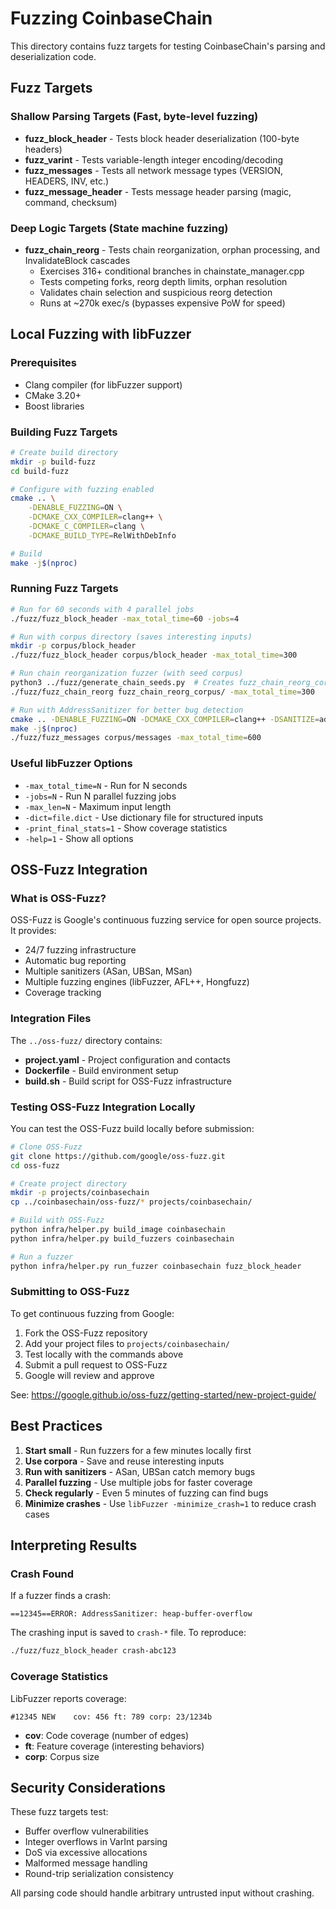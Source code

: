# Fuzzing CoinbaseChain

This directory contains fuzz targets for testing CoinbaseChain's parsing and deserialization code.

## Fuzz Targets

### Shallow Parsing Targets (Fast, byte-level fuzzing)

- **fuzz_block_header** - Tests block header deserialization (100-byte headers)
- **fuzz_varint** - Tests variable-length integer encoding/decoding
- **fuzz_messages** - Tests all network message types (VERSION, HEADERS, INV, etc.)
- **fuzz_message_header** - Tests message header parsing (magic, command, checksum)

### Deep Logic Targets (State machine fuzzing)

- **fuzz_chain_reorg** - Tests chain reorganization, orphan processing, and InvalidateBlock cascades
  - Exercises 316+ conditional branches in chainstate_manager.cpp
  - Tests competing forks, reorg depth limits, orphan resolution
  - Validates chain selection and suspicious reorg detection
  - Runs at ~270k exec/s (bypasses expensive PoW for speed)

## Local Fuzzing with libFuzzer

### Prerequisites

- Clang compiler (for libFuzzer support)
- CMake 3.20+
- Boost libraries

### Building Fuzz Targets

```bash
# Create build directory
mkdir -p build-fuzz
cd build-fuzz

# Configure with fuzzing enabled
cmake .. \
    -DENABLE_FUZZING=ON \
    -DCMAKE_CXX_COMPILER=clang++ \
    -DCMAKE_C_COMPILER=clang \
    -DCMAKE_BUILD_TYPE=RelWithDebInfo

# Build
make -j$(nproc)
```

### Running Fuzz Targets

```bash
# Run for 60 seconds with 4 parallel jobs
./fuzz/fuzz_block_header -max_total_time=60 -jobs=4

# Run with corpus directory (saves interesting inputs)
mkdir -p corpus/block_header
./fuzz/fuzz_block_header corpus/block_header -max_total_time=300

# Run chain reorganization fuzzer (with seed corpus)
python3 ../fuzz/generate_chain_seeds.py  # Creates fuzz_chain_reorg_corpus/
./fuzz/fuzz_chain_reorg fuzz_chain_reorg_corpus/ -max_total_time=300

# Run with AddressSanitizer for better bug detection
cmake .. -DENABLE_FUZZING=ON -DCMAKE_CXX_COMPILER=clang++ -DSANITIZE=address
make -j$(nproc)
./fuzz/fuzz_messages corpus/messages -max_total_time=600
```

### Useful libFuzzer Options

- `-max_total_time=N` - Run for N seconds
- `-jobs=N` - Run N parallel fuzzing jobs
- `-max_len=N` - Maximum input length
- `-dict=file.dict` - Use dictionary file for structured inputs
- `-print_final_stats=1` - Show coverage statistics
- `-help=1` - Show all options

## OSS-Fuzz Integration

### What is OSS-Fuzz?

OSS-Fuzz is Google's continuous fuzzing service for open source projects. It provides:
- 24/7 fuzzing infrastructure
- Automatic bug reporting
- Multiple sanitizers (ASan, UBSan, MSan)
- Multiple fuzzing engines (libFuzzer, AFL++, Hongfuzz)
- Coverage tracking

### Integration Files

The `../oss-fuzz/` directory contains:
- **project.yaml** - Project configuration and contacts
- **Dockerfile** - Build environment setup
- **build.sh** - Build script for OSS-Fuzz infrastructure

### Testing OSS-Fuzz Integration Locally

You can test the OSS-Fuzz build locally before submission:

```bash
# Clone OSS-Fuzz
git clone https://github.com/google/oss-fuzz.git
cd oss-fuzz

# Create project directory
mkdir -p projects/coinbasechain
cp ../coinbasechain/oss-fuzz/* projects/coinbasechain/

# Build with OSS-Fuzz
python infra/helper.py build_image coinbasechain
python infra/helper.py build_fuzzers coinbasechain

# Run a fuzzer
python infra/helper.py run_fuzzer coinbasechain fuzz_block_header
```

### Submitting to OSS-Fuzz

To get continuous fuzzing from Google:

1. Fork the OSS-Fuzz repository
2. Add your project files to `projects/coinbasechain/`
3. Test locally with the commands above
4. Submit a pull request to OSS-Fuzz
5. Google will review and approve

See: https://google.github.io/oss-fuzz/getting-started/new-project-guide/

## Best Practices

1. **Start small** - Run fuzzers for a few minutes locally first
2. **Use corpora** - Save and reuse interesting inputs
3. **Run with sanitizers** - ASan, UBSan catch memory bugs
4. **Parallel fuzzing** - Use multiple jobs for faster coverage
5. **Check regularly** - Even 5 minutes of fuzzing can find bugs
6. **Minimize crashes** - Use `libFuzzer -minimize_crash=1` to reduce crash cases

## Interpreting Results

### Crash Found

If a fuzzer finds a crash:
```
==12345==ERROR: AddressSanitizer: heap-buffer-overflow
```

The crashing input is saved to `crash-*` file. To reproduce:
```bash
./fuzz/fuzz_block_header crash-abc123
```

### Coverage Statistics

LibFuzzer reports coverage:
```
#12345 NEW    cov: 456 ft: 789 corp: 23/1234b
```
- **cov**: Code coverage (number of edges)
- **ft**: Feature coverage (interesting behaviors)
- **corp**: Corpus size

## Security Considerations

These fuzz targets test:
- Buffer overflow vulnerabilities
- Integer overflows in VarInt parsing
- DoS via excessive allocations
- Malformed message handling
- Round-trip serialization consistency

All parsing code should handle arbitrary untrusted input without crashing.
